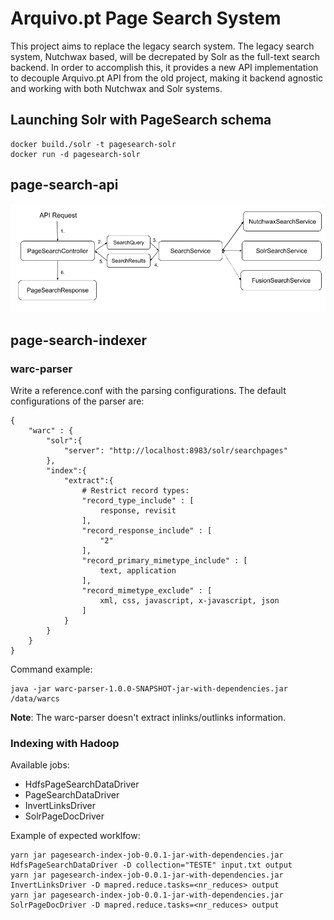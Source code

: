 # Arquivo.pt Page Search System

This project aims to replace the legacy search system. The legacy search system, Nutchwax based, will be decrepated by Solr as the full-text search backend. In order to accomplish this, it provides a new API implementation to decouple Arquivo.pt API from the old project, making it backend agnostic and working with both Nutchwax and Solr systems.

## Launching Solr with PageSearch schema
```
docker build./solr -t pagesearch-solr
docker run -d pagesearch-solr
```
## page-search-api

![](docs/img/PageSearchArchitecture.png)


## page-search-indexer

### warc-parser

Write a reference.conf with the parsing configurations. The default configurations of the parser are:
```
{
    "warc" : {
        "solr":{
            "server": "http://localhost:8983/solr/searchpages"
        },
        "index":{
            "extract":{
                # Restrict record types:
                "record_type_include" : [
                    response, revisit
                ],
                "record_response_include" : [
                    "2"
                ],
                "record_primary_mimetype_include" : [
                    text, application
                ],
                "record_mimetype_exclude" : [
                    xml, css, javascript, x-javascript, json
                ]
            }
        }
    }
}
```
Command example:
```
java -jar warc-parser-1.0.0-SNAPSHOT-jar-with-dependencies.jar /data/warcs
```

**Note**: The warc-parser doesn't extract inlinks/outlinks information.

### Indexing with Hadoop

Available jobs:
* HdfsPageSearchDataDriver
* PageSearchDataDriver
* InvertLinksDriver
* SolrPageDocDriver

Example of expected worklfow:
```
yarn jar pagesearch-index-job-0.0.1-jar-with-dependencies.jar HdfsPageSearchDataDriver -D collection="TESTE" input.txt output
yarn jar pagesearch-index-job-0.0.1-jar-with-dependencies.jar InvertLinksDriver -D mapred.reduce.tasks=<nr_reduces> output
yarn jar pagesearch-index-job-0.0.1-jar-with-dependencies.jar SolrPageDocDriver -D mapred.reduce.tasks=<nr_reduces> output
```

